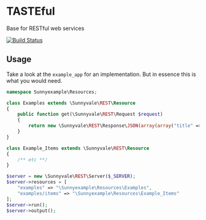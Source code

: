 # TASTEful

Base for RESTful web services

[![Build Status](https://travis-ci.org/domolicious/services.svg?branch=master)](https://travis-ci.org/domolicious/services)

## Usage

Take a look at the `example_app` for an implementation. But in essence this is what you would need.

```php
namespace Sunnyexample\Resources;

class Examples extends \Sunnyvale\REST\Resource
{
    public function get(\Sunnyvale\REST\Request $request)
    {
        return new \Sunnyvale\REST\Response\JSON(array(array("title" => "example#1")));
    }
}

class Example_Items extends \Sunnyvale\REST\Resource
{
    /** etc **/
}

$server = new \Sunnyvale\REST\Server($_SERVER);
$server->resources = [
    "examples" => "\Sunnyexample\Resources\Examples",
    "examples/items" => "\Sunnyexample\Resources\Example_Items"
];
$server->run();
$server->output();
```
